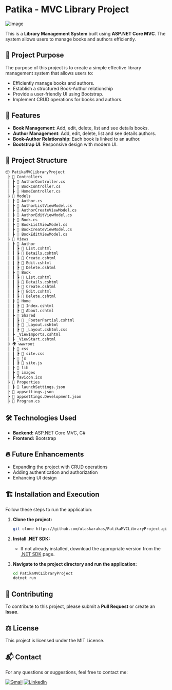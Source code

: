 # Patika - MVC Library Project

![image](https://github.com/user-attachments/assets/f38cf780-2f0b-4f55-8cb4-28f1e1db2338)

This is a **Library Management System** built using **ASP.NET Core MVC**. The system allows users to manage books and authors efficiently.

## 🚀 Project Purpose
The purpose of this project is to create a simple effective library management system that allows users to:
- Efficiently manage books and authors.
- Establish a structured Book-Author relationship
- Provide a user-friendly UI using Bootstrap.
- Implement CRUD operations for books and authors.

## 🎯 Features
- **Book Management**: Add, edit, delete, list and see details books.
- **Author Management**: Add, edit, delete, list and see details authors.
- **Book-Author Relationship**: Each book is linked to an author.
- **Bootstrap UI**: Responsive design with modern UI.

## 📁 Project Structure
```bash
📦 PatikaMVCLibraryProject
 ┣ 📂 Controllers
 ┃ ┣ 📜 AuthorController.cs
 ┃ ┣ 📜 BookController.cs
 ┃ ┣ 📜 HomeController.cs
 ┣ 📂 Models
 ┃ ┣ 📜 Author.cs
 ┃ ┣ 📜 AuthorListViewModel.cs
 ┃ ┣ 📜 AuthorCreateViewModel.cs
 ┃ ┣ 📜 AuthorEditViewModel.cs
 ┃ ┣ 📜 Book.cs
 ┃ ┣ 📜 BookListViewModel.cs
 ┃ ┣ 📜 BookCreateViewModel.cs
 ┃ ┣ 📜 BookEditViewModel.cs
 ┣ 📂 Views
 ┃ ┣ 📂 Author
 ┃ ┃ ┣ 📜 List.cshtml
 ┃ ┃ ┣ 📜 Details.cshtml
 ┃ ┃ ┣ 📜 Create.cshtml
 ┃ ┃ ┣ 📜 Edit.cshtml
 ┃ ┃ ┣ 📜 Delete.cshtml
 ┃ ┣ 📂 Book
 ┃ ┃ ┣ 📜 List.cshtml
 ┃ ┃ ┣ 📜 Details.cshtml
 ┃ ┃ ┣ 📜 Create.cshtml
 ┃ ┃ ┣ 📜 Edit.cshtml
 ┃ ┃ ┣ 📜 Delete.cshtml
 ┃ ┣ 📂 Home
 ┃ ┃ ┣ 📜 Index.cshtml
 ┃ ┃ ┣ 📜 About.cshtml
 ┃ ┣ 📂 Shared
 ┃ ┃ ┣ 📜 _FooterPartial.cshtml
 ┃ ┃ ┣ 📜 _Layout.cshtml
 ┃ ┃ ┣ 📜 _Layout.cshtml.css
 ┃ ┣ _ViewImports.cshtml
 ┃ ┣ _ViewStart.cshtml
 ┣ 🌍 wwwroot
 ┃ ┣ 📂 css
 ┃ ┃ ┣ 📜 site.css
 ┃ ┣ 📂 js
 ┃ ┃ ┣ 📜 site.js
 ┃ ┣ 📂 lib
 ┃ ┣ 📂 images
 ┃ ┣ favicon.ico
 ┣ 📂 Properties
 ┃ ┣ 📜 launchSettings.json
 ┣ 📜 appsettings.json
 ┣ 📜 appsettings.Development.json
 ┣ 📜 Program.cs
```

## 🛠️ Technologies Used
- **Backend:** ASP.NET Core MVC, C#
- **Frontend:** Bootstrap

## 🔥 Future Enhancements
- Expanding the project with CRUD operations
- Adding authentication and authorization
- Enhancing UI design

## 🏗️ Installation and Execution

Follow these steps to run the application:

1. **Clone the project:**
   ```bash
   git clone https://github.com/ulaskarakas/PatikaMVCLibraryProject.git
   ```
2. **Install .NET SDK:**
   - If not already installed, download the appropriate version from the [.NET SDK](https://dotnet.microsoft.com/download) page.

3. **Navigate to the project directory and run the application:**
   ```bash
   cd PatikaMVCLibraryProject
   dotnet run
   ```

## 🤝 Contributing
To contribute to this project, please submit a **Pull Request** or create an **Issue**.

## ⚖️ License
This project is licensed under the MIT License.

## 📬 Contact
For any questions or suggestions, feel free to contact me:

[![Gmail](https://ziadoua.github.io/m3-Markdown-Badges/badges/Gmail/gmail1.svg)](mailto:ulaskarakas95@gmail.com)
[![LinkedIn](https://ziadoua.github.io/m3-Markdown-Badges/badges/LinkedIn/linkedin1.svg)](https://www.linkedin.com/in/ulas-karakas/)
